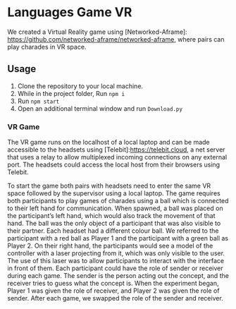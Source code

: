 # Languages Game VR

We created a Virtual Reality game using [Networked-Aframe]: https://github.com/networked-aframe/networked-aframe, where pairs can play charades in VR space.

## Usage
1. Clone the repository to your local machine.
2. While in the project folder, Run ```npm i```
3. Run ```npm start```
4. Open an additional terminal window and run ```Download.py```

### VR Game
The VR game runs on the localhost of a local laptop and can be made accessible to the headsets using [Telebit]:https://telebit.cloud, a net server that uses a relay to allow multiplexed incoming connections on any external port. The headsets could access the local host from their browsers using Telebit.

To start the game both pairs with headsets need to enter the same VR space followed by the supervisor using a local laptop.
The game requires both participants to play games of charades using a ball which is connected to their left hand for communication. When spawned, a ball was placed on the participant’s left hand, which would also track the movement of that hand. The ball was the only object of a participant that was also visible to their partner. Each headset had a different colour ball. We referred to the participant with a red ball as Player 1 and the participant with a green ball as Player 2. On their right hand, the participants would see a model of the controller with a laser projecting from it, which was only visible to the user. The use of this laser was to allow participants to interact with the interface in front of them. Each participant could have the role of sender or receiver during each game. The sender is the person acting out the concept, and the receiver tries to guess what the concept is.
When the experiment began, Player 1 was given the role of receiver, and Player 2 was given the role of sender. After each game, we swapped the role of the sender and receiver.
